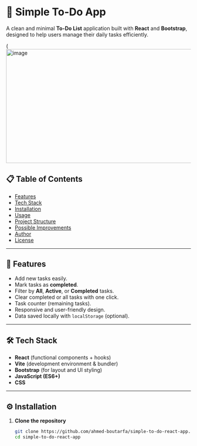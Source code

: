 # 📝 Simple To-Do App

A clean and minimal **To-Do List** application built with **React** and **Bootstrap**, designed to help users manage their daily tasks efficiently.

([<img width="1132" height="310" alt="image" src="https://github.com/user-attachments/assets/f9a9e2a1-024e-45ad-ad8b-152353b5ad49" />](https://github.com/ahmed-boutarfa/simple-to-do-react-app/blob/main/public/Capture.PNG?raw=true)


## 📋 Table of Contents

- [Features](#features)
- [Tech Stack](#tech-stack)
- [Installation](#installation)
- [Usage](#usage)
- [Project Structure](#project-structure)
- [Possible Improvements](#possible-improvements)
- [Author](#author)
- [License](#license)

---

## 🚀 Features

- Add new tasks easily.  
- Mark tasks as **completed**.  
- Filter by **All**, **Active**, or **Completed** tasks.  
- Clear completed or all tasks with one click.  
- Task counter (remaining tasks).  
- Responsive and user-friendly design.  
- Data saved locally with `localStorage` (optional).  

---

## 🛠️ Tech Stack

- **React** (functional components + hooks)  
- **Vite** (development environment & bundler)  
- **Bootstrap** (for layout and UI styling)  
- **JavaScript (ES6+)**  
- **CSS**

---

## ⚙️ Installation

1. **Clone the repository**
   ```bash
   git clone https://github.com/ahmed-boutarfa/simple-to-do-react-app.git
   cd simple-to-do-react-app
